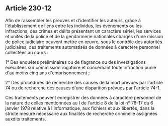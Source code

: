 Article 230-12
----
Afin de rassembler les preuves et d'identifier les auteurs, grâce à
l'établissement de liens entre les individus, les événements ou les infractions,
des crimes et délits présentant un caractère sériel, les services et unités de
la police et de la gendarmerie nationales chargés d'une mission de police
judiciaire peuvent mettre en œuvre, sous le contrôle des autorités judiciaires,
des traitements automatisés de données à caractère personnel collectées au cours
:

1° Des enquêtes préliminaires ou de flagrance ou des investigations exécutées
sur commission rogatoire et concernant toute infraction punie d'au moins cinq
ans d'emprisonnement ;

2° Des procédures de recherche des causes de la mort prévues par l'article 74 ou
de recherche des causes d'une disparition prévues par l'article 74-1.

Ces traitements peuvent enregistrer des données à caractère personnel de la
nature de celles mentionnées au I de l'article 8 de la loi n° 78-17 du 6 janvier
1978 relative à l'informatique, aux fichiers et aux libertés, dans la stricte
mesure nécessaire aux finalités de recherche criminelle assignées auxdits
traitements.
